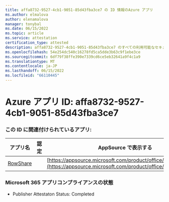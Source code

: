 ```yaml
---
title: affa8732-9527-4cb1-9051-85d43fba3ce7 の ID 情報のAzure アプリ
ms.author: elmalova
author: elenamalova
manager: tonybal
ms.date: 06/15/2022
ms.topic: article
ms.service: attestation
certification_type: attested
description: affa8732-9527-4cb1-9051-85d43fba3ce7 のすべての利用可能なセキュリティとコンプライアンス情報。
ms.openlocfilehash: 54e254dc540c16278fd5ca5dde3b63c9f1ebe3ce
ms.sourcegitcommit: 6df79f38ffe390e7339cd6ce5eb32641a9f4c1a9
ms.translationtype: MT
ms.contentlocale: ja-JP
ms.lasthandoff: 06/15/2022
ms.locfileid: "66110445"
---
```

# <a name="azure-app-id-affa8732-9527-4cb1-9051-85d43fba3ce7"></a>Azure アプリ ID: affa8732-9527-4cb1-9051-85d43fba3ce7


### <a name="apps-associated-with-this-id"></a>この ID に関連付けられているアプリ:
| **アプリ名** | **認定** | **AppSource で表示する** |
|--------------|---------------|-----------------------|
| [RowShare](../forward/WA200002567.md) |  | [https://appsource.microsoft.com/product/office/WA200002567](https://appsource.microsoft.com/product/office/WA200002567) |

### <a name="microsoft-365-app-compliance-status"></a>Microsoft 365 アプリコンプライアンスの状態
- Publisher Attestaton Status: Completed
